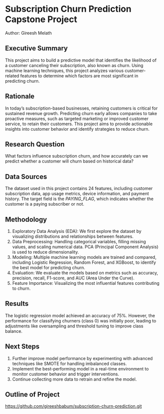 # Subscription Churn Prediction Capstone Project

Author: Gireesh Melath

## Executive Summary
This project aims to build a predictive model that identifies the likelihood of a customer canceling their subscription, also known as churn. Using machine learning techniques, this project analyzes various customer-related features to determine which factors are most significant in predicting churn.

## Rationale
In today’s subscription-based businesses, retaining customers is critical for sustained revenue growth. Predicting churn early allows companies to take proactive measures, such as targeted marketing or improved customer service, to retain their customers. This project aims to provide actionable insights into customer behavior and identify strategies to reduce churn.

## Research Question
What factors influence subscription churn, and how accurately can we predict whether a customer will churn based on historical data?

## Data Sources
The dataset used in this project contains 24 features, including customer subscription data, app usage metrics, device information, and payment history. The target field is the *PAYING_FLAG*, which indicates whether the customer is a paying subscriber or not.


## Methodology
1. Exploratory Data Analysis (EDA): We first explore the dataset by visualizing distributions and relationships between features.
2. Data Preprocessing: Handling categorical variables, filling missing values, and scaling numerical data. PCA (Principal Component Analysis) is used to reduce dimensionality.
3. Modeling: Multiple machine learning models are trained and compared, including Logistic Regression, Random Forest, and XGBoost, to identify the best model for predicting churn.
4. Evaluation: We evaluate the models based on metrics such as accuracy, precision, recall, F1-score, and AUC (Area Under the Curve).
5. Feature Importance: Visualizing the most influential features contributing to churn.

## Results
The logistic regression model achieved an accuracy of 75%. However, the performance for classifying churners (class 0) was initially poor, leading to adjustments like oversampling and threshold tuning to improve class balance.

## Next Steps
1. Further improve model performance by experimenting with advanced techniques like SMOTE for handling imbalanced classes.
2. Implement the best-performing model in a real-time environment to monitor customer behavior and trigger interventions.
3. Continue collecting more data to retrain and refine the model.

## Outline of Project

https://github.com/gireeshbabum/subscription-churn-prediction.git

